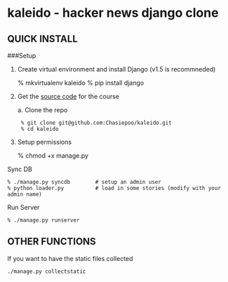 kaleido - hacker news django clone
==================================

QUICK INSTALL
-------------

###Setup

1. Create virtual environment and install Django (v1.5 is recommneded)

	% mkvirtualenv kaleido
	% pip install django

2. Get the [source code][source] for the course
	
	a. Clone the repo

		% git clone git@github.com:Chasiepoo/kaleido.git
		% cd kaleido

3. Setup permissions

	% chmod +x manage.py

Sync DB

	% ./manage.py syncdb 		# setup an admin user
	% python loader.py 			# load in some stories (modify with your admin name)

Run Server

	% ./manage.py runserver

OTHER FUNCTIONS
---------------

If you want to have the static files collected

	./manage.py collectstatic

[source]: https://github.com/chasiepoo/kaleido/archive/master.zip